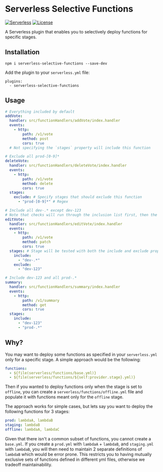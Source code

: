# Serverless Selective Functions

[![Serverless][ico-serverless]][link-serverless]
[![License][ico-license]][link-license]

A Serverless plugin that enables you to selectively deploy functions for specific stages.

## Installation

`npm i serverless-selective-functions --save-dev`

Add the plugin to your `serverless.yml` file:

```
plugins:
  - serverless-selective-functions
```

## Usage

```yaml
# Everything included by default
addVote:
  handler: src/functionHandlers/addVote/index.handler
  events:
    - http:
        path: /v1/vote
        method: post
        cors: true
  # Not specifying the `stages` property will include this function

# Exclude all prod-[0-9]*
deleteVote:
  handler: src/functionHandlers/deleteVote/index.handler
  events:
    - http:
        path: /v1/vote
        method: delete
        cors: true
  stages:
    exclude: # Specify stages that should exclude this function
      - "prod-[0-9]*" # Regex

# Include all dev-.* except dev-123
# Note that checks will run through the inclusion list first, then the exclusion list
editVote:
  handler: src/functionHandlers/editVote/index.handler
  events:
    - http:
        path: /v1/vote
        method: patch
        cors: true
  stages: # Stage will be tested with both the include and exclude properties
    include:
      - "dev-.*"
    exclude:
      - "dev-123"

# Include dev-123 and all prod-.*
summary:
  handler: src/functionHandlers/summary/index.handler
  events:
    - http:
        path: /v1/summary
        method: get
        cors: true
  stages:
    include:
      - "dev-123"
      - "prod-.*"
```

## Why?

You may want to deploy some functions as specified in your `serverless.yml` only for a specific stage. A simple approach would be the following:

```yaml
functions:
  - ${file(serverless/functions/base.yml)}
  - ${file(serverless/functions/${self:provider.stage}.yml)}
```

Then if you wanted to deploy functions only when the stage is set to `offline`, you can create a `serverless/functions/offline.yml` file and populate it with functions meant only for the `offline` stage.

The approach works for simple cases, but lets say you want to deploy the following functions for 3 stages:

```yaml
prod: lambdaA, lambdaB
staging: lambdaB
offline: lambdaA, lambdaC
```

Given that there isn't a common subset of functions, you cannot create a `base.yml`. If you create a `prod.yml` with `lambdaA` + `lambdaB`, and `staging.yml` with `lambdaB`, you will then need to maintain 2 separate definitions of `lambdaB` which would be error prone. This restricts you to having mutually exclusive sets of functions defined in different yml files, otherwise we tradeoff maintainability.

[ico-serverless]: http://public.serverless.com/badges/v3.svg
[ico-license]: https://img.shields.io/github/license/serverless-heaven/serverless-webpack.svg
[link-serverless]: https://www.serverless.com/
[link-license]: ./blob/master/LICENSE
